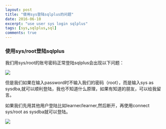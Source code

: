 ```yaml
---
layout: post
title: "使用sys登陆sqlplus的问题"
date: 2016-06-10
excerpt: "use user sys login sqlplus"
tags: [sys,sqlplus,sql]
comments: true
---
```



### 使用sys/root登陆sqlplus

我们用sys/root的账号密码正常登陆sqlplus会出现以下问题：

<img src="/assets/img/sqlplus.bmp">


但是我们如果在输入password时不输入我们的密码（root），而是输入sys as sysdba,就可以顺利登陆，我也不知道什么原理，如果有知道的朋友，可以给我留言。


如果我们先用其他用户登陆比如learner/learner,然后断开，再使用connect sys/root as sysdba就可以登陆。

<img src="/assets/img/sqlplusloginsuccess.bmp">












<html>
<div class="ds-thread" data-thread-key="http://kongzheng1993.github.io/kongzheng1993-sqlplusloginsys/" data-title="sqlplusloginsys" data-url="http://kongzheng1993.github.io/kongzheng1993-sqlplusloginsys/"></div>
<!-- 多说评论框 end -->
<!-- 多说公共JS代码 start (一个网页只需插入一次) -->
<script type="text/javascript">
var duoshuoQuery = {short_name:"kongzheng1993"};
	(function() {
		var ds = document.createElement('script');
		ds.type = 'text/javascript';ds.async = true;
		ds.src = (document.location.protocol == 'https:' ? 'https:' : 'http:') + '//static.duoshuo.com/embed.js';
		ds.charset = 'UTF-8';
		(document.getElementsByTagName('head')[0] 
		 || document.getElementsByTagName('body')[0]).appendChild(ds);
	})();
</script>
</html>